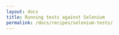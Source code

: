 ```yaml
---
layout: docs
title: Running tests against Selenium
permalink: /docs/recipes/selenium-tests/
---
```


